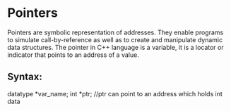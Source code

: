# Pointers

Pointers are symbolic representation of addresses. They enable programs to simulate call-by-reference as well as to create and manipulate dynamic data structures.
The pointer in C++ language is a variable, it is a locator or indicator that points to an address of a value.



## Syntax:

datatype *var_name; 
int *ptr;   //ptr can point to an address which holds int data